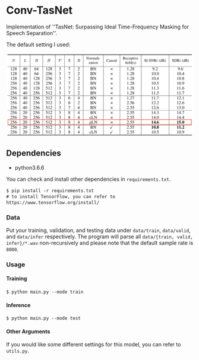 # Conv-TasNet

Implementation of ''TasNet: Surpassing Ideal Time-Frequency Masking for Speech
Separation''.

The default setting I used:

![](settings.png)

## Dependencies

* python3.6.6

You can check and install other dependencies in `requirements.txt`.

```
$ pip install -r requirements.txt
# to install TensorFlow, you can refer to https://www.tensorflow.org/install/
```

### Data

Put your training, validation, and testing data under `data/train`, `data/valid`,
and `data/infer` respectively.
The program will parse all `data/{train, valid, infer}/*.wav` non-recursively
and please note that the default sample rate is `8000`.

### Usage

#### Training

```
$ python main.py --mode train
```

#### Inference

```
$ python main.py --mode test
```

#### Other Arguments

If you would like some different settings for this model, you can refer to
`utils.py`.
